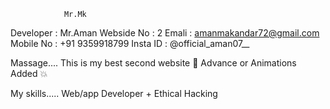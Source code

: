                 Mr.Mk
Developer : Mr.Aman
Webside No : 2
Emali : amanmakandar72@gmail.com 
Mobile No : +91 9359918799
Insta ID : @official_aman07__

Massage....
This is my best second website 💫
Advance or Animations Added 💥

My skills.....
Web/app Developer + Ethical Hacking 